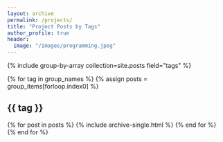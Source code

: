 ```yaml
---
layout: archive
permalink: /projects/
title: "Project Posts by Tags"
author_profile: true
header:
  image: "/images/programming.jpeg"
---
```



{% include group-by-array collection=site.posts field="tags" %}

{% for tag in group_names %}
  {% assign posts = group_items[forloop.index0] %}
  <h2 id="{{ tag | slugify }}" class="archive_subtitle">{{ tag }}</h2>
  {% for post in posts %}
    {% include archive-single.html %}
  {% end for %}
{% end for %}
